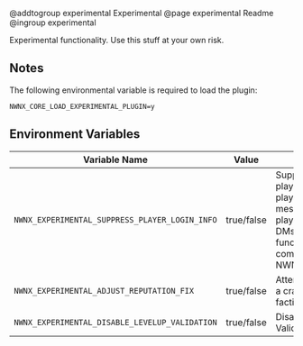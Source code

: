 @addtogroup experimental Experimental
@page experimental Readme
@ingroup experimental

Experimental functionality. Use this stuff at your own risk.

## Notes

The following environmental variable is required to load the plugin:

`NWNX_CORE_LOAD_EXPERIMENTAL_PLUGIN=y`

## Environment Variables

| Variable Name | Value | Notes |
| -------------   | :----: | ------------------------------------ |
| `NWNX_EXPERIMENTAL_SUPPRESS_PLAYER_LOGIN_INFO` | true/false | Suppresses the playerlist and player login/logout messages for all players except DMs. This functionality is not compatible with NWNX_Rename. |
| `NWNX_EXPERIMENTAL_ADJUST_REPUTATION_FIX` | true/false | Attempts to correct a crash involving faction/reputations. |
| `NWNX_EXPERIMENTAL_DISABLE_LEVELUP_VALIDATION` | true/false | Disable LevelUp Validation |
